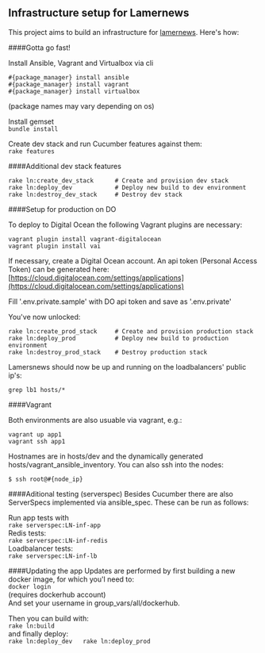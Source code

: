 ## Infrastructure setup for Lamernews

This project aims to build an infrastructure for [lamernews](https://github.com/antirez/lamernews/). Here's how:

####Gotta go fast!

Install Ansible, Vagrant and Virtualbox via cli

```
#{package_manager} install ansible  
#{package_manager} install vagrant  
#{package_manager} install virtualbox
```
(package names may vary depending on os)

Install gemset  
``bundle install``

Create dev stack and run Cucumber features against them:  
``rake features``

####Additional dev stack features
```
rake ln:create_dev_stack      # Create and provision dev stack
rake ln:deploy_dev            # Deploy new build to dev environment
rake ln:destroy_dev_stack     # Destroy dev stack
```

####Setup for production on DO

To deploy to Digital Ocean the following Vagrant plugins are necessary:
```
vagrant plugin install vagrant-digitalocean
vagrant plugin install vai
```

If necessary, create a Digital Ocean account. An api token (Personal Access Token) can be generated here: [https://cloud.digitalocean.com/settings/applications](https://cloud.digitalocean.com/settings/applications)

Fill '.env.private.sample' with DO api token and save as '.env.private'

You've now unlocked:
```
rake ln:create_prod_stack     # Create and provision production stack
rake ln:deploy_prod           # Deploy new build to production environment
rake ln:destroy_prod_stack    # Destroy production stack
```

Lamersnews should now be up and running on the loadbalancers' public ip's:

``grep lb1 hosts/*``

####Vagrant

Both environments are also usuable via vagrant, e.g.:
```
vagrant up app1
vagrant ssh app1
```

Hostnames are in hosts/dev and the dynamically generated hosts/vagrant_ansible_inventory. You can also ssh into the nodes:

``$ ssh root@#{node_ip}``

####Aditional testing (serverspec)
Besides Cucumber there are also ServerSpecs implemented via ansible_spec. These can be run as follows:

Run app tests with  
``rake serverspec:LN-inf-app``  
Redis tests:  
``rake serverspec:LN-inf-redis``  
Loadbalancer tests:  
``rake serverspec:LN-inf-lb``  

####Updating the app
Updates are performed by first building a new docker image, for which you'l need to:  
``docker login``  
(requires dockerhub account)  
And set your username in group_vars/all/dockerhub.

Then you can build with:  
``rake ln:build``  
and finally deploy:  
``rake ln:deploy_dev  
rake ln:deploy_prod``  
